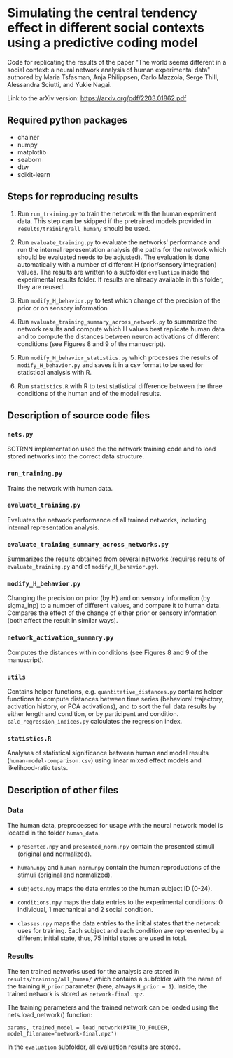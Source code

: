 # Simulating the central tendency effect in different social contexts using a predictive coding model

Code for replicating the results of the paper "The world seems different in a social context: a neural network analysis of human experimental data" authored by Maria Tsfasman, Anja Philippsen, Carlo Mazzola, Serge Thill, Alessandra Sciutti, and Yukie Nagai.

Link to the arXiv version: https://arxiv.org/pdf/2203.01862.pdf

## Required python packages
* chainer
* numpy
* matplotlib
* seaborn
* dtw
* scikit-learn

## Steps for reproducing results

1. Run `run_training.py` to train the network with the human experiment data. This step can be skipped if the pretrained models provided in `results/training/all_human/` should be used.

2. Run `evaluate_training.py` to evaluate the networks' performance and run the internal representation analysis (the paths for the network which should be evaluated needs to be adjusted). The evaluation is done automatically with a number of different H (prior/sensory integration) values. The results are written to a subfolder `evaluation` inside the experimental results folder. If results are already available in this folder, they are reused.

3. Run `modify_H_behavior.py` to test which change of the precision of the prior or on sensory information

4. Run `evaluate_training_summary_across_network.py` to summarize the network results and compute which H values best replicate human data and to compute the distances between neuron activations of different conditions (see Figures 8 and 9 of the manuscript).

5. Run `modify_H_behavior_statistics.py` which processes the results of `modify_H_behavior.py` and saves it in a csv format to be used for statistical analysis with R.

6. Run `statistics.R` with R to test statistical difference between the three conditions of the human and of the model results.

## Description of source code files

### `nets.py`
SCTRNN implementation used the the network training code and to load stored networks into the correct data structure.

### `run_training.py`
Trains the network with human data.

### `evaluate_training.py`
Evaluates the network performance of all trained networks, including internal representation analysis.

### `evaluate_training_summary_across_networks.py`
Summarizes the results obtained from several networks (requires results of `evaluate_training.py` and of `modify_H_behavior.py`).

### `modify_H_behavior.py`
Changing the precision on prior (by H) and on sensory information (by sigma_inp) to a number of different values, and compare it to human data.
Compares the effect of the change of either prior or sensory information (both affect the result in similar ways).

### `network_activation_summary.py`
Computes the distances within conditions (see Figures 8 and 9 of the manuscript).

### `utils`
Contains helper functions, e.g. `quantitative_distances.py` contains helper functions to compute distances between time series (behavioral trajectory, activation history, or PCA activations), and to sort the full data results by either length and condition, or by participant and condition. `calc_regression_indices.py` calculates the regression index.

### `statistics.R`
Analyses of statistical significance between human and model results (`human-model-comparison.csv`) using linear mixed effect models and likelihood-ratio tests.

## Description of other files

### Data

The human data, preprocessed for usage with the neural network model is located in the folder `human_data`.

* `presented.npy` and `presented_norm.npy` contain the presented stimuli (original and normalized).

* `human.npy` and `human_norm.npy` contain the human reproductions of the stimuli (original and normalized).

* `subjects.npy` maps the data entries to the human subject ID (0-24).

* `conditions.npy` maps the data entries to the experimental conditions: 0 individual, 1 mechanical and 2 social condition.

* `classes.npy` maps the data entries to the initial states that the network uses for training. Each subject and each condition are represented by a different initial state, thus, 75 initial states are used in total.

### Results

The ten trained networks used for the analysis are stored in
`results/training/all_human/` which contains a subfolder with the name of the training `H_prior` parameter (here, always `H_prior = 1`). Inside, the trained network is stored as `network-final.npz`.

The training parameters and the trained network can be loaded using the nets.load_network() function:

`params, trained_model = load_network(PATH_TO_FOLDER, model_filename='network-final.npz')`

In the `evaluation` subfolder, all evaluation results are stored.

